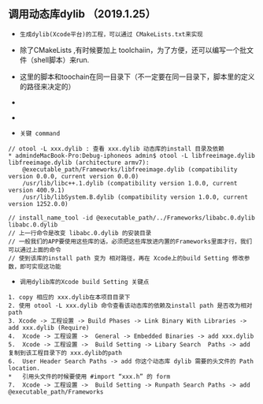 ## 调用动态库dylib    （2019.1.25）

* `生成dylib(Xcode平台)的工程，可以通过 CMakeLists.txt来实现`
* 除了CMakeLists ,有时候要加上 toolchaiin，为了方便，还可以编写一个批文件（shell脚本）来run.
* 这里的脚本和toochain在同一目录下（不一定要在同一目录下，脚本里的定义的路径来决定的）
* []()
* []()

* `关键 command`
```
// otool -L xxx.dylib : 查看 xxx.dylib 动态库的install 目录及依赖
* admindeMacBook-Pro:Debug-iphoneos admin$ otool -L libfreeimage.dylib
libfreeimage.dylib (architecture armv7):
	@executable_path/Frameworks/libfreeimage.dylib (compatibility version 0.0.0, current version 0.0.0)
	/usr/lib/libc++.1.dylib (compatibility version 1.0.0, current version 400.9.1)
	/usr/lib/libSystem.B.dylib (compatibility version 1.0.0, current version 1252.0.0)

// install_name_tool -id @executable_path/../Frameworks/libabc.0.dylib libabc.0.dylib 
// 上一行命令是改变 libabc.0.dylib 的安装目录
// 一般我们的APP要使用这些库的话，必须把这些库放进内置的Frameworks里面才行，我们可以通过上面的命令
// 使到该库的install path 变为 相对路径，再在 Xcode上的build Setting 修改参数，即可实现这功能
```
* `调用dylib库的Xcode build Setting 关键点`
```
1. copy 相应的 xxx.dylib在本项目目录下
2. 使用 otool -L xxx.dylib 命令查看该动态库的依赖及install path 是否改为相对path
3. Xcode -> 工程设置 -> Build Phases -> Link Binary With Libraries -> add xxx.dylib (Require)
4.  Xcode -> 工程设置 ->  General -> Embedded Binaries -> add xxx.dylib
5.  Xcode -> 工程设置 ->  Build Setting -> Libary Search  Paths -> add 复制到该工程目录下的 xxx.dylib的path
6.  User Header Search Paths -> add 你这个动态库 dylib 需要的头文件的 Path location.
*   引用头文件的时候要使用 #import “xxx.h” 的 form
7.  Xcode -> 工程设置 ->  Build Setting -> Runpath Search Paths -> add @executable_path/Frameworks
```